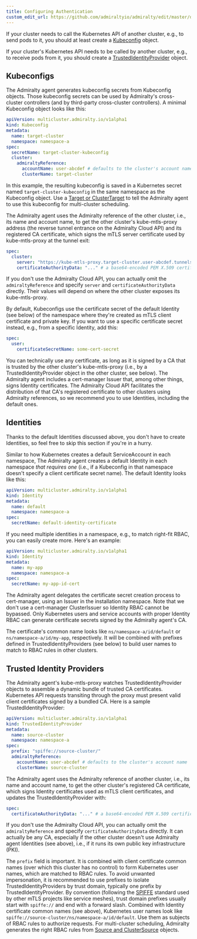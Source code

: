 ```yaml
---
title: Configuring Authentication
custom_edit_url: https://github.com/admiraltyio/admiralty/edit/master/docs/operator_guide/authentication.md
---
```


If your cluster needs to call the Kubernetes API of another cluster, e.g., to send pods to it, you should at least create a [Kubeconfig](#kubeconfigs) object.

If your cluster's Kubernetes API needs to be called by another cluster, e.g., to receive pods from it, you should create a [TrustedIdentityProvider](#trusted-identity-providers) object.

## Kubeconfigs

The Admiralty agent generates kubeconfig secrets from Kubeconfig objects. Those kubeconfig secrets can be used by Admiralty's cross-cluster controllers (and by third-party cross-cluster controllers). A minimal Kubeconfig object looks like this:

```yaml
apiVersion: multicluster.admiralty.io/v1alpha1
kind: Kubeconfig
metadata:
  name: target-cluster
  namespace: namespace-a
spec:
  secretName: target-cluster-kubeconfig
  cluster:
    admiraltyReference:
      accountName: user-abcdef # defaults to the cluster's account name
      clusterName: target-cluster
```

In this example, the resulting kubeconfig is saved in a Kubernetes secret named `target-cluster-kubeconfig` in the same namespace as the Kubeconfig object. Use a [Target or ClusterTarget](scheduling.md#targets-and-cluster-targets) to tell the Admiralty agent to use this kubeconfig for multi-cluster scheduling.

The Admiralty agent uses the Admiralty reference of the other cluster, i.e., its name and account name, to get the other cluster's kube-mtls-proxy address (the reverse tunnel entrance on the Admiralty Cloud API) and its registered CA certificate, which signs the mTLS server certificate used by kube-mtls-proxy at the tunnel exit:

```yaml
spec:
  cluster:
    server: "https://kube-mtls-proxy.target-cluster.user-abcdef.tunnels.api.admiralty.io"
    certificateAuthorityData: "..." # a base64-encoded PEM X.509 certificate
```

If you don't use the Admiralty Cloud API, you can actually omit the `admiraltyReference` and specify `server` and `certificateAuthorityData` directly. Their values will depend on where the other cluster exposes its kube-mtls-proxy.

By default, Kubeconfigs use the certificate secret of the default Identity (see below) of the namespace where they're created as mTLS client certificate and private key. If you want to use a specific certificate secret instead, e.g., from a specific Identity, add this:

```yaml
spec:
  user:
    certificateSecretName: some-cert-secret
```

You can technically use any certificate, as long as it is signed by a CA that is trusted by the other cluster's kube-mtls-proxy (i.e., by a TrustedIdentityProvider object in the other cluster, see below). The Admiralty agent includes a cert-manager Issuer that, among other things, signs Identity certificates. The Admiralty Cloud API facilitates the distribution of that CA's registered certificate to other clusters using Admiralty references, so we recommend you to use Identities, including the default ones.

## Identities

Thanks to the default Identities discussed above, you don't have to create Identities, so feel free to skip this section if you're in a hurry.

Similar to how Kubernetes creates a default ServiceAccount in each namespace, The Admiralty agent creates a default Identity in each namespace _that requires one_ (i.e., if a Kubeconfig in that namespace doesn't specify a client certificate secret name). The default Identity looks like this:

```yaml
apiVersion: multicluster.admiralty.io/v1alpha1
kind: Identity
metadata:
  name: default
  namespace: namespace-a
spec:
  secretName: default-identity-certificate
```

If you need multiple identities in a namespace, e.g., to match right-fit RBAC, you can easily create more. Here's an example:

```yaml
apiVersion: multicluster.admiralty.io/v1alpha1
kind: Identity
metadata:
  name: my-app
  namespace: namespace-a
spec:
  secretName: my-app-id-cert
```

The Admiralty agent delegates the certificate secret creation process to cert-manager, using an Issuer in the installation namespace. Note that we don't use a cert-manager ClusterIssuer so Identity RBAC cannot be bypassed. Only Kubernetes users and service accounts with proper Identity RBAC can generate certificate secrets signed by the Admiralty agent's CA.

The certificate's common name looks like `ns/namespace-a/id/default` or `ns/namespace-a/id/my-app`, respectively. It will be combined with prefixes defined in TrustedIdentityProviders (see below) to build user names to match to RBAC rules in other clusters.

## Trusted Identity Providers

The Admiralty agent's kube-mtls-proxy watches TrustedIdentityProvider objects to assemble a dynamic bundle of trusted CA certificates. Kubernetes API requests transiting through the proxy must present valid client certificates signed by a bundled CA. Here is a sample TrustedIdentityProvider:

```yaml
apiVersion: multicluster.admiralty.io/v1alpha1
kind: TrustedIdentityProvider
metadata:
  name: source-cluster
  namespace: namespace-a
spec:
  prefix: "spiffe://source-cluster/"
  admiraltyReference:
    accountName: user-abcdef # defaults to the cluster's account name
    clusterName: source-cluster
```

The Admiralty agent uses the Admiralty reference of another cluster, i.e., its name and account name, to get the other cluster's registered CA certificate, which signs Identity certificates used as mTLS client certificates, and updates the TrustedIdentityProvider with:

```yaml
spec:
  certificateAuthorityData: "..." # a base64-encoded PEM X.509 certificate
```

If you don't use the Admiralty Cloud API, you can actually omit the `admiraltyReference` and specify `certificateAuthorityData` directly. It can actually be any CA, especially if the other cluster doesn't use Admiralty agent Identities (see above), i.e., if it runs its own public key infrastructure (PKI).

The `prefix` field is important. It is combined with client certificate common names (over which this cluster has no control) to form Kubernetes user names, which are matched to RBAC rules. To avoid unwanted impersonation, it is recommended to use prefixes to isolate TrustedIdentityProviders by trust domain, typically one prefix by TrustedIdentityProvider. By convention (following the [SPIFFE](https://spiffe.io/) standard used by other mTLS projects like service meshes), trust domain prefixes usually start with `spiffe://` and end with a forward slash. Combined with Identity certificate common names (see above), Kubernetes user names look like `spiffe://source-cluster/ns/namespace-a/id/default`. Use them as subjects of RBAC rules to authorize requests. For multi-cluster scheduling, Admiralty generates the right RBAC rules from [Source and ClusterSource](scheduling.md#sources-and-cluster-sources) objects.

